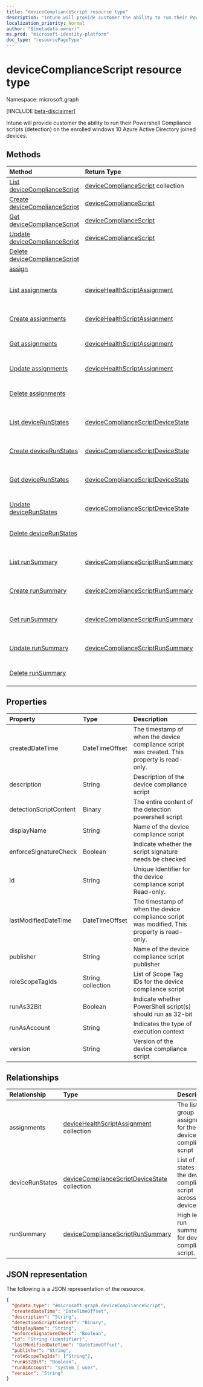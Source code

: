 ```yaml
---
title: "deviceComplianceScript resource type"
description: "Intune will provide customer the ability to run their Powershell Compliance scripts (detection) on the enrolled windows 10 Azure Active Directory joined devices."
localization_priority: Normal
author: "$(metadata.owner)"
ms.prod: "microsoft-identity-platform"
doc_type: "resourcePageType"
---
```


# deviceComplianceScript resource type

Namespace: microsoft.graph

[!INCLUDE [beta-disclaimer](../../includes/beta-disclaimer.md)]

Intune will provide customer the ability to run their Powershell Compliance scripts (detection) on the enrolled windows 10 Azure Active Directory joined devices.

## Methods

| Method                                                                                   | Return Type                                                                                   | Description                                                                                   |
| :--------------------------------------------------------------------------------------- | :-------------------------------------------------------------------------------------------- | :-------------------------------------------------------------------------------------------- |
| [List deviceComplianceScript](../api/intune-devicecompliancescript-list.md)              | [deviceComplianceScript](intune-deviceComplianceScript.md) collection                         | List properties and relationships of a deviceComplianceScript object.                         |
| [Create deviceComplianceScript](../api/intune-devicecompliancescript-create.md)          | [deviceComplianceScript](intune-deviceComplianceScript.md)                                    | Create a new deviceComplianceScript object.                                                   |
| [Get deviceComplianceScript](../api/intune-devicecompliancescript-get.md)                | [deviceComplianceScript](intune-deviceComplianceScript.md)                                    | Read properties and relationships of a deviceComplianceScript object.                         |
| [Update deviceComplianceScript](../api/intune-devicecompliancescript-update.md)          | [deviceComplianceScript](intune-deviceComplianceScript.md)                                    | Update the properties of a deviceComplianceScript object.                                     |
| [Delete deviceComplianceScript](../api/intune-devicecompliancescript-delete.md)          |                                                                                               | Delete a deviceComplianceScript object.                                                       |
| [assign](../api/intune-devicecompliancescript-assign.md)                                 |                                                                                               |                                                                                               |
| [List assignments](../api/intune-devicecompliancescript-list-assignments.md)             | [deviceHealthScriptAssignment](../resources/intune-devicehealthscriptassignment.md)           | Get the deviceHealthScriptAssignment objects from an assignments navigation property.         |
| [Create assignments](../api/intune-devicecompliancescript-post-assignments.md)           | [deviceHealthScriptAssignment](../resources/intune-devicehealthscriptassignment.md)           | Create a new deviceHealthScriptAssignment object.                                             |
| [Get assignments](../api/intune-devicecompliancescript-get-assignments.md)               | [deviceHealthScriptAssignment](../resources/intune-devicehealthscriptassignment.md)           | Read the properties and relationships of a deviceHealthScriptAssignment object.               |
| [Update assignments](../api/intune-devicecompliancescript-update-assignments.md)         | [deviceHealthScriptAssignment](../resources/intune-devicehealthscriptassignment.md)           | Update the properties of a deviceHealthScriptAssignment object.                               |
| [Delete assignments](../api/intune-devicecompliancescript-delete-assignments.md)         |                                                                                               | Delete a deviceHealthScriptAssignment object.                                                 |
| [List deviceRunStates](../api/intune-devicecompliancescript-list-devicerunstates.md)     | [deviceComplianceScriptDeviceState](../resources/intune-devicecompliancescriptdevicestate.md) | Get the deviceComplianceScriptDeviceState objects from a deviceRunStates navigation property. |
| [Create deviceRunStates](../api/intune-devicecompliancescript-post-devicerunstates.md)   | [deviceComplianceScriptDeviceState](../resources/intune-devicecompliancescriptdevicestate.md) | Create a new deviceComplianceScriptDeviceState object.                                        |
| [Get deviceRunStates](../api/intune-devicecompliancescript-get-devicerunstates.md)       | [deviceComplianceScriptDeviceState](../resources/intune-devicecompliancescriptdevicestate.md) | Read the properties and relationships of a deviceComplianceScriptDeviceState object.          |
| [Update deviceRunStates](../api/intune-devicecompliancescript-update-devicerunstates.md) | [deviceComplianceScriptDeviceState](../resources/intune-devicecompliancescriptdevicestate.md) | Update the properties of a deviceComplianceScriptDeviceState object.                          |
| [Delete deviceRunStates](../api/intune-devicecompliancescript-delete-devicerunstates.md) |                                                                                               | Delete a deviceComplianceScriptDeviceState object.                                            |
| [List runSummary](../api/intune-devicecompliancescript-list-runsummary.md)               | [deviceComplianceScriptRunSummary](../resources/intune-devicecompliancescriptrunsummary.md)   | Get the deviceComplianceScriptRunSummary objects from a runSummary navigation property.       |
| [Create runSummary](../api/intune-devicecompliancescript-post-runsummary.md)             | [deviceComplianceScriptRunSummary](../resources/intune-devicecompliancescriptrunsummary.md)   | Create a new deviceComplianceScriptRunSummary object.                                         |
| [Get runSummary](../api/intune-devicecompliancescript-get-runsummary.md)                 | [deviceComplianceScriptRunSummary](../resources/intune-devicecompliancescriptrunsummary.md)   | Read the properties and relationships of a deviceComplianceScriptRunSummary object.           |
| [Update runSummary](../api/intune-devicecompliancescript-update-runsummary.md)           | [deviceComplianceScriptRunSummary](../resources/intune-devicecompliancescriptrunsummary.md)   | Update the properties of a deviceComplianceScriptRunSummary object.                           |
| [Delete runSummary](../api/intune-devicecompliancescript-delete-runsummary.md)           |                                                                                               | Delete a deviceComplianceScriptRunSummary object.                                             |

## Properties

| Property               | Type              | Description                                                                                  |
| :--------------------- | :---------------- | :------------------------------------------------------------------------------------------- |
| createdDateTime        | DateTimeOffset    | The timestamp of when the device compliance script was created. This property is read-only.  |
| description            | String            | Description of the device compliance script                                                  |
| detectionScriptContent | Binary            | The entire content of the detection powershell script                                        |
| displayName            | String            | Name of the device compliance script                                                         |
| enforceSignatureCheck  | Boolean           | Indicate whether the script signature needs be checked                                       |
| id                     | String            | Unique Identifier for the device compliance script Read-only.                                |
| lastModifiedDateTime   | DateTimeOffset    | The timestamp of when the device compliance script was modified. This property is read-only. |
| publisher              | String            | Name of the device compliance script publisher                                               |
| roleScopeTagIds        | String collection | List of Scope Tag IDs for the device compliance script                                       |
| runAs32Bit             | Boolean           | Indicate whether PowerShell script(s) should run as 32-bit                                   |
| runAsAccount           | String            | Indicates the type of execution context                                                      |
| version                | String            | Version of the device compliance script                                                      |

## Relationships

| Relationship    | Type                                                                                              | Description                                                            |
| :-------------- | :------------------------------------------------------------------------------------------------ | :--------------------------------------------------------------------- |
| assignments     | [deviceHealthScriptAssignment](../resources/devicehealthscriptassignment.md) collection           | The list of group assignments for the device compliance script         |
| deviceRunStates | [deviceComplianceScriptDeviceState](../resources/devicecompliancescriptdevicestate.md) collection | List of run states for the device compliance script across all devices |
| runSummary      | [deviceComplianceScriptRunSummary](../resources/devicecompliancescriptrunsummary.md)              | High level run summary for device compliance script.                   |

## JSON representation

The following is a JSON representation of the resource.

<!-- {
  "blockType": "resource",
  "keyProperty": "id",
  "@odata.type": "microsoft.graph.deviceComplianceScript",
  "baseType": "microsoft.graph.entity",
  "openType": False
}
-->

```json
{
  "@odata.type": "#microsoft.graph.deviceComplianceScript",
  "createdDateTime": "DateTimeOffset",
  "description": "String",
  "detectionScriptContent": "Binary",
  "displayName": "String",
  "enforceSignatureCheck": "Boolean",
  "id": "String (identifier)",
  "lastModifiedDateTime": "DateTimeOffset",
  "publisher": "String",
  "roleScopeTagIds": ["String"],
  "runAs32Bit": "Boolean",
  "runAsAccount": "system | user",
  "version": "String"
}
```